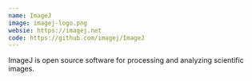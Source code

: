 ```yaml
---
name: ImageJ
image: imagej-logo.png
websie: https://imagej.net
code: https://github.com/imagej/ImageJ
--- 
```

ImageJ is open source software for processing and analyzing scientific images.